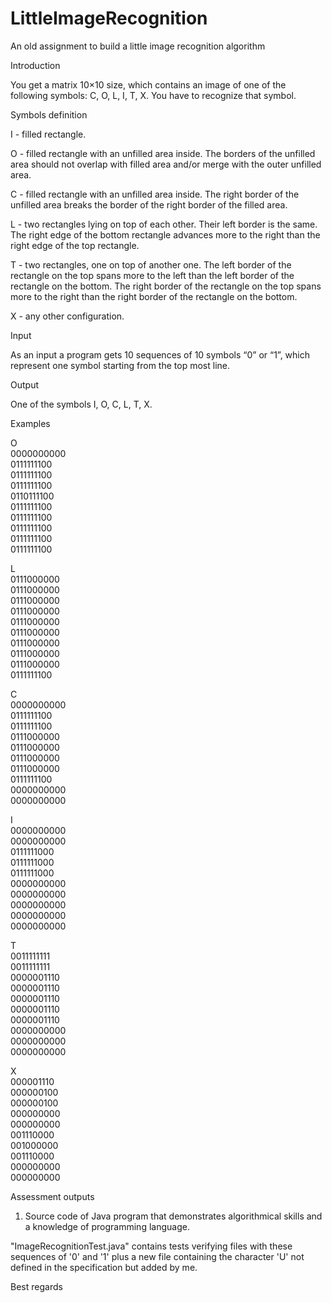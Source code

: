 LittleImageRecognition
======================

An old assignment to build a little image recognition algorithm 

Introduction 

You get a matrix 10×10 size, which contains an image of one of the following symbols: C, O, L, I, T, X. You have 
to recognize that symbol. 

Symbols definition 

I - filled rectangle. 

O - filled rectangle with an unfilled area inside. The borders of the unfilled area should not overlap with filled 
area and/or merge with the outer unfilled area. 

C - filled rectangle with an unfilled area inside. The right border of the unfilled area breaks the border of the 
right border of the filled area. 

L - two rectangles lying on top of each other. Their left border is the same. The right edge of the bottom 
rectangle advances more to the right than the right edge of the top rectangle. 

T - two rectangles, one on top of another one. The left border of the rectangle on the top spans more to the 
left than the left border of the rectangle on the bottom. The right border of the rectangle on the top spans 
more to the right than the right border of the rectangle on the bottom. 

X - any other configuration. 

Input 

As an input a program gets 10 sequences of 10 symbols “0” or “1”, which represent one symbol starting from 
the top most line. 

Output 

One of the symbols I, O, C, L, T, X. 

Examples 

O           
0000000000  
0111111100  
0111111100  
0111111100  
0110111100  
0111111100  
0111111100  
0111111100  
0111111100  
0111111100  
            
L           
0111000000  
0111000000  
0111000000  
0111000000  
0111000000  
0111000000  
0111000000  
0111000000  
0111000000  
0111111100  
            
C           
0000000000  
0111111100  
0111111100  
0111000000  
0111000000  
0111000000  
0111000000  
0111111100  
0000000000  
0000000000  
            
I           
0000000000  
0000000000  
0111111000  
0111111000  
0111111000  
0000000000  
0000000000  
0000000000  
0000000000  
0000000000  
            
T           
0011111111  
0011111111  
0000001110  
0000001110  
0000001110  
0000001110  
0000001110  
0000000000  
0000000000  
0000000000  
            
X           
000001110   
000000100   
000000100   
000000000   
000000000   
001110000   
001000000   
001110000   
000000000   
000000000   

Assessment outputs 

1. Source code of Java program that demonstrates algorithmical skills and a knowledge of programming 
language. 

"ImageRecognitionTest.java" contains tests verifying files with these sequences of '0' and '1' plus a new file containing the character 'U' not defined in the specification but added by me.

Best regards
